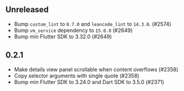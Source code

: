 ## Unreleased

- Bump `custom_lint` to `0.7.0` and `leancode_lint` to `14.3.0`. (#2574)
- Bump `vm_service` dependency to `15.0.0` (#2649)
- Bump min Flutter SDK to 3.32.0 (#2649)

## 0.2.1

- Make details view panel scrollable when content overflows (#2358)
- Copy selector arguments with single quote (#2358)
- Bump min Flutter SDK to 3.24.0 and Dart SDK to 3.5.0 (#2371)
